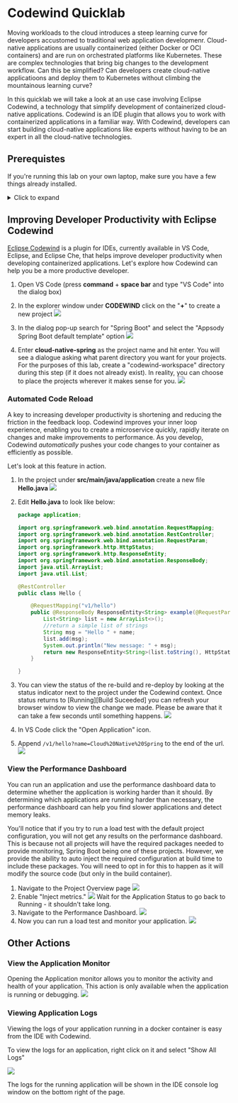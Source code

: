 # Codewind Quicklab

Moving workloads to the cloud introduces a steep learning curve for developers accustomed to traditional web application developmenr. Cloud-native applications are usually containerized (either Docker or OCI containers) and are run on orchestrated platforms like Kubernetes. These are complex technologies that bring big changes to the development workflow. Can this be simplified? Can developers create cloud-native applicatioons and deploy them to Kubernetes without climbing the mountainous learning curve? 

In this quicklab we will take a look at an use case involving Eclipse Codewind, a technology that simplify development of containerized cloud-native applications. Codewind is an IDE plugin that allows you to work with containerized applications in a familiar way. With Codewind, developers can start building cloud-native applications like experts without having to be an expert in all the cloud-native technologies. 

## Prerequistes

If you're running this lab on your own laptop, make sure you have a few things already installed.

<details>
  <summary>Click to expand</summary>
  
### Configure Local System

This quicklab requires the following tools: 

1. Docker
2. VS Code
3. VS Code Codewind [extension](https://www.eclipse.org/codewind/mdt-vsc-getting-started.html)

We recommend working with the latest available version of each.

</details>

## Improving Developer Productivity with Eclipse Codewind

[Eclipse Codewind](https://www.eclipse.org/codewind/) is a plugin for IDEs, currently available in VS Code, Eclipse, and Eclipse Che, that helps improve developer productivity when developing containerized applications. Let's explore how Codewind can help you be a more productive developer.

1. Open VS Code (press **command** + **space bar** and type "VS Code" into the dialog box)
2. In the explorer window under **CODEWIND** click on the "**+**" to create a new project
![](images/codewind-explorer.png)

3. In the dialog pop-up search for "Spring Boot" and select the "Appsody Spring Boot default template" option
![](images/Create-cw-spring-boot.png)

4. Enter **cloud-native-spring** as the project name and hit enter. You will see a dialogue asking what parent directory you want for your projects. For the purposes of this lab, create a "codewind-workspace" directory during this step (if it does not already exist). In reality, you can choose to place the projects wherever it makes sense for you.
	![](images/name-cloud-native-spring.png)

### Automated Code Reload

A key to increasing developer productivity is shortening and reducing the friction in the feedback loop. Codewind improves your inner loop experience, enabling you to create a microservice quickly, rapidly iterate on changes and make improvements to performance. As you develop, Codewind *automatically* pushes your code changes to your container as efficiently as possible. 

Let's look at this feature in action.

1. 	In the project under **src/main/java/application** create a new file **Hello.java**
![](images/create-hello-dot-java.gif)
2. Edit **Hello.java** to look like below:
	
	```java
	package application;
	
	import org.springframework.web.bind.annotation.RequestMapping;
	import org.springframework.web.bind.annotation.RestController;
	import org.springframework.web.bind.annotation.RequestParam;
	import org.springframework.http.HttpStatus;
	import org.springframework.http.ResponseEntity;
	import org.springframework.web.bind.annotation.ResponseBody;
	import java.util.ArrayList;
	import java.util.List;
	
	@RestController
	public class Hello {
	
	    @RequestMapping("v1/hello")
	    public @ResponseBody ResponseEntity<String> example(@RequestParam("name") String name) {
	        List<String> list = new ArrayList<>();
	        //return a simple list of strings
	        String msg = "Hello " + name;
	        list.add(msg);
	        System.out.println("New message: " + msg);
	        return new ResponseEntity<String>(list.toString(), HttpStatus.OK);
	    }
	
	}
	```
3. You can view the status of the re-build and re-deploy by looking at the status indicator next to the project under the Codewind context. Once status returns to [Running][Build Suceeded] you can refresh your browser window to view the change we made. Please be aware that it can take a few seconds until something happens. 
	![](images/app-status.JPG)	
4. In VS Code click the "Open Application" icon.	
5. Append `/v1/hello?name=Cloud%20Native%20Spring` to the end of the url.
![](images/append-url.gif)

### View the Performance Dashboard

You can run an application and use the performance dashboard data to determine whether the application is working harder than it should. By determining which applications are running harder than necessary, the performance dashboard can help you find slower applications and detect memory leaks.

You'll notice that if you try to run a load test with the default project configuration, you will not get any results on the performance dashboard. This is because not all projects will have the required packages needed to provide monitoring, Spring Boot being one of these projects. However, we provide the ability to auto inject the required configuration at build time to include these packages. You will need to opt in for this to happen as it will modify the source code (but only in the build container).

1. Navigate to the Project Overview page ![](images/open-proj-overview.gif)
2. Enable "Inject metrics." ![](images/inject-metrics.gif) Wait for the Application Status to go back to Running - it shouldn't take long.
3. Navigate to the Performance Dashboard. ![](images/open-perf-dash.gif)
4. Now you can run a load test and monitor your application. ![](images/perf-dash.gif)

## Other Actions
### View the Application Monitor
Opening the Application monitor allows you to monitor the activity and health of your application. This action is only available when the application is running or debugging.
![](images/open-app-monitor.gif)

### Viewing Application Logs

Viewing the logs of your application running in a docker container is easy from the IDE with Codewind. 

To view the logs for an application, right click on it and select "Show All Logs" 

![](images/show-logs-new.png)

The logs for the running application will be shown in the IDE console log window on the bottom right of the page. 
